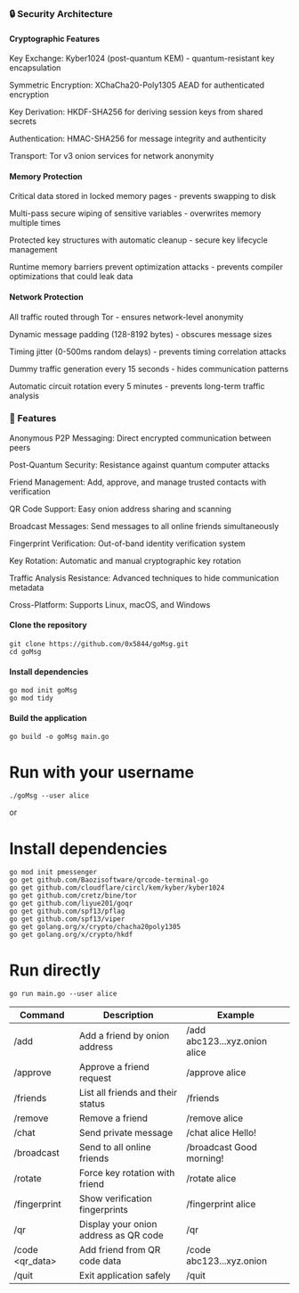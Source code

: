 ### 🔒 Security Architecture
#### Cryptographic Features
Key Exchange: Kyber1024 (post-quantum KEM) - quantum-resistant key encapsulation

Symmetric Encryption: XChaCha20-Poly1305 AEAD for authenticated encryption

Key Derivation: HKDF-SHA256 for deriving session keys from shared secrets

Authentication: HMAC-SHA256 for message integrity and authenticity

Transport: Tor v3 onion services for network anonymity

#### Memory Protection
Critical data stored in locked memory pages - prevents swapping to disk

Multi-pass secure wiping of sensitive variables - overwrites memory multiple times

Protected key structures with automatic cleanup - secure key lifecycle management

Runtime memory barriers prevent optimization attacks - prevents compiler optimizations that could leak data

#### Network Protection
All traffic routed through Tor - ensures network-level anonymity

Dynamic message padding (128-8192 bytes) - obscures message sizes

Timing jitter (0-500ms random delays) - prevents timing correlation attacks

Dummy traffic generation every 15 seconds - hides communication patterns

Automatic circuit rotation every 5 minutes - prevents long-term traffic analysis

### 🚀 Features
Anonymous P2P Messaging: Direct encrypted communication between peers

Post-Quantum Security: Resistance against quantum computer attacks

Friend Management: Add, approve, and manage trusted contacts with verification

QR Code Support: Easy onion address sharing and scanning

Broadcast Messages: Send messages to all online friends simultaneously

Fingerprint Verification: Out-of-band identity verification system

Key Rotation: Automatic and manual cryptographic key rotation

Traffic Analysis Resistance: Advanced techniques to hide communication metadata

Cross-Platform: Supports Linux, macOS, and Windows

#### Clone the repository
```
git clone https://github.com/0x5844/goMsg.git
cd goMsg
```
#### Install dependencies
```
go mod init goMsg
go mod tidy
```
#### Build the application
```
go build -o goMsg main.go
```
# Run with your username
```
./goMsg --user alice
```
or
# Install dependencies
```
go mod init pmessenger
go get github.com/Baozisoftware/qrcode-terminal-go
go get github.com/cloudflare/circl/kem/kyber/kyber1024
go get github.com/cretz/bine/tor
go get github.com/liyue201/goqr
go get github.com/spf13/pflag
go get github.com/spf13/viper
go get golang.org/x/crypto/chacha20poly1305
go get golang.org/x/crypto/hkdf
```
# Run directly
```
go run main.go --user alice
```
| Command                    | Description                           | Example                       |
|----------------------------|---------------------------------------|-------------------------------|
| /add <onion> <nickname>    | Add a friend by onion address         | /add abc123...xyz.onion alice |
| /approve <nickname>        | Approve a friend request              | /approve alice                |
| /friends                   | List all friends and their status     | /friends                      |
| /remove <nickname>         | Remove a friend                       | /remove alice                 |
| /chat <nickname> <message> | Send private message                  | /chat alice Hello!            |
| /broadcast <message>       | Send to all online friends            | /broadcast Good morning!      |
| /rotate <nickname>         | Force key rotation with friend        | /rotate alice                 |
| /fingerprint <nickname>    | Show verification fingerprints        | /fingerprint alice            |
| /qr                        | Display your onion address as QR code | /qr                           |
| /code <qr_data>            | Add friend from QR code data          | /code abc123...xyz.onion      |
| /quit                      | Exit application safely               | /quit                         |
